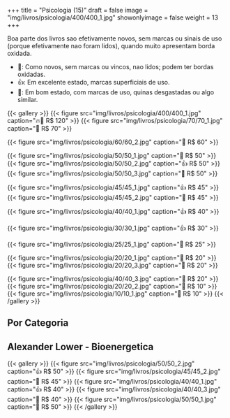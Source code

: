 +++
title = "Psicologia (15)"
draft = false
image = "img/livros/psicologia/400/400_1.jpg"
showonlyimage = false
weight = 13
+++
<!--more-->

Boa parte dos livros sao efetivamente novos, sem marcas ou sinais de uso (porque efetivamente nao foram lidos), quando muito apresentam borda oxidada.

- 💖: Como novos, sem marcas ou vincos, nao lidos; podem ter bordas oxidadas.
- 👍: Em excelente estado, marcas superficiais de uso.
- 🤔: Em bom estado, com marcas de uso, quinas desgastadas ou algo similar. 

{{< gallery >}}
{{< figure src="img/livros/psicologia/400/400_1.jpg" caption="🔥💖 R$ 120" >}}
{{< figure src="img/livros/psicologia/70/70_1.jpg" caption="💖 R$ 70" >}}


{{< figure src="img/livros/psicologia/60/60_2.jpg" caption="💖 R$ 60" >}}

{{< figure src="img/livros/psicologia/50/50_1.jpg" caption="💖 R$ 50" >}}
{{< figure src="img/livros/psicologia/50/50_2.jpg" caption="👍 R$ 50" >}}
{{< figure src="img/livros/psicologia/50/50_3.jpg" caption="💖 R$ 50" >}}

{{< figure src="img/livros/psicologia/45/45_1.jpg" caption="👍 R$ 45" >}}
{{< figure src="img/livros/psicologia/45/45_2.jpg" caption="💖 R$ 45" >}}

{{< figure src="img/livros/psicologia/40/40_1.jpg" caption="👍 R$ 40" >}}

{{< figure src="img/livros/psicologia/30/30_1.jpg" caption="👍 R$ 30" >}}

{{< figure src="img/livros/psicologia/25/25_1.jpg" caption="💖 R$ 25" >}}

{{< figure src="img/livros/psicologia/20/20_1.jpg" caption="🤔 R$ 20" >}}
{{< figure src="img/livros/psicologia/20/20_3.jpg" caption="💖 R$ 20" >}}

{{< figure src="img/livros/psicologia/40/40_3.jpg" caption="🤔 R$ 20" >}}
{{< figure src="img/livros/psicologia/20/20_2.jpg" caption="🤔 R$ 10" >}}
{{< figure src="img/livros/psicologia/10/10_1.jpg" caption="🤔 R$ 10" >}}
{{< /gallery >}}

## Por Categoria

## Alexander Lower - Bioenergetica

{{< gallery >}}
{{< figure src="img/livros/psicologia/50/50_2.jpg" caption="👍 R$ 50" >}}
{{< figure src="img/livros/psicologia/45/45_2.jpg" caption="💖 R$ 45" >}}
{{< figure src="img/livros/psicologia/40/40_1.jpg" caption="👍 R$ 40" >}}
{{< figure src="img/livros/psicologia/40/40_3.jpg" caption="🤔 R$ 40" >}}
{{< figure src="img/livros/psicologia/50/50_1.jpg" caption="💖 R$ 50" >}}
{{< /gallery >}}